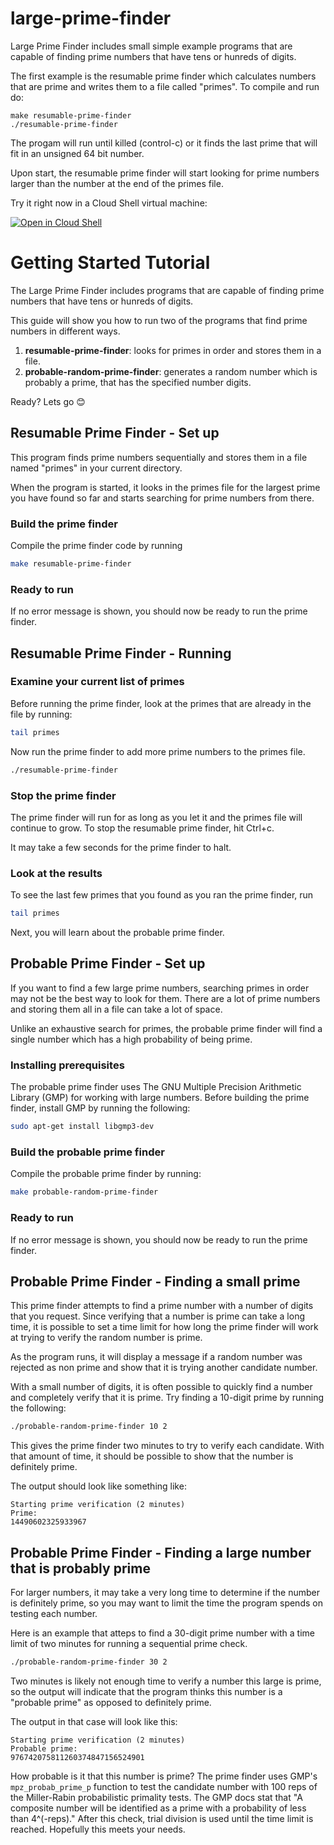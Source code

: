 large-prime-finder
==================

Large Prime Finder includes small simple example programs that are capable of
finding prime numbers that have tens or hunreds of digits.

The first example is the resumable prime finder which calculates numbers that
are prime and writes them to a file called "primes". To compile and run do:

    make resumable-prime-finder
    ./resumable-prime-finder

The progam will run until killed (control-c) or it finds the last prime that
will fit in an unsigned 64 bit number.

Upon start, the resumable prime finder will start looking for prime numbers
larger than the number at the end of the primes file.

Try it right now in a Cloud Shell virtual machine:

<a href="https://console.cloud.google.com/cloudshell/open?git_repo=https://github.com/jscud/large-prime-finder&tutorial=tutorial.md">
<img alt="Open in Cloud Shell" src ="http://gstatic.com/cloudssh/images/open-btn.png">
</a>

# Getting Started Tutorial

The Large Prime Finder includes programs that are capable of finding prime
numbers that have tens or hunreds of digits.

This guide will show you how to run two of the programs that find prime numbers
in different ways.

1. **resumable-prime-finder**: looks for primes in order and stores them in a
file.
1. **probable-random-prime-finder**: generates a random number which is
probably a prime, that has the specified number digits.

Ready? Lets go 😊

## Resumable Prime Finder - Set up

This program finds prime numbers sequentially and stores them in a file named
"primes" in your current directory.

When the program is started, it looks in the primes file for the largest prime
you have found so far and starts searching for prime numbers from there.

### Build the prime finder

Compile the prime finder code by running

```bash
make resumable-prime-finder
```

### Ready to run

If no error message is shown, you should now be ready to run the prime finder.

## Resumable Prime Finder - Running

### Examine your current list of primes

Before running the prime finder, look at the primes that are already in the
file by running:

```bash
tail primes
```

Now run the prime finder to add more prime numbers to the primes file.

```bash
./resumable-prime-finder
```

### Stop the prime finder

The prime finder will run for as long as you let it and the primes file will
continue to grow. To stop the resumable prime finder, hit Ctrl+c.

It may take a few seconds for the prime finder to halt.

### Look at the results

To see the last few primes that you found as you ran the prime finder, run

```bash
tail primes
```

Next, you will learn about the probable prime finder.

## Probable Prime Finder - Set up

If you want to find a few large prime numbers, searching primes in order may
not be the best way to look for them. There are a lot of prime numbers and
storing them all in a file can take a lot of space.

Unlike an exhaustive search for primes, the probable prime finder will find a
single number which has a high probability of being prime.

### Installing prerequisites

The probable prime finder uses The GNU Multiple Precision Arithmetic Library
(GMP) for working with large numbers. Before building the prime finder,
install GMP by running the following:

```bash
sudo apt-get install libgmp3-dev
```

### Build the probable prime finder

Compile the probable prime finder by running:

```bash
make probable-random-prime-finder
```

### Ready to run

If no error message is shown, you should now be ready to run the prime finder.


## Probable Prime Finder - Finding a small prime

This prime finder attempts to find a prime number with a number of digits that
you request. Since verifying that a number is prime can take a long time, it
is possible to set a time limit for how long the prime finder will work at
trying to verify the random number is prime.

As the program runs, it will display a message if a random number was rejected
as non prime and show that it is trying another candidate number.

With a small number of digits, it is often possible to quickly find a number
and completely verify that it is prime. Try finding a 10-digit prime by
running the following:

```bash
./probable-random-prime-finder 10 2
```

This gives the prime finder two minutes to try to verify each candidate. With
that amount of time, it should be possible to show that the number is
definitely prime.

The output should look like something like:

```
Starting prime verification (2 minutes)
Prime:
14490602325933967
```
    
## Probable Prime Finder -  Finding a large number that is probably prime

For larger numbers, it may take a very long time to determine if the number
is definitely prime, so you may want to limit the time the program spends on
testing each number.

Here is an example that atteps to find a 30-digit prime number with a time
limit of two minutes for running a sequential prime check.

```bash
./probable-random-prime-finder 30 2
```

Two minutes is likely not enough time to verify a number this large is prime,
so the output will indicate that the program thinks this number is a
"probable prime" as opposed to definitely prime.

The output in that case will look like this:

```
Starting prime verification (2 minutes)
Probable prime:
976742075811260374847156524901
```

How probable is it that this number is prime? The prime finder uses GMP's
`mpz_probab_prime_p` function to test the candidate number with 100 reps of
the Miller-Rabin probabilistic primality tests. The GMP docs stat that "A
composite number will be identified as a prime with a probability of less
than 4^(-reps)." After this check, trial division is used until the time
limit is reached. Hopefully this meets your needs.
